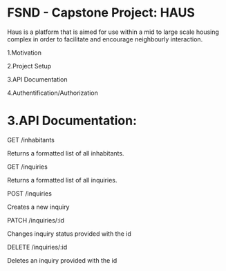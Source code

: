 # FSND - Capstone Project: HAUS

Haus is a platform that is aimed for use within a mid to large scale housing complex in order to facilitate and encourage neighbourly interaction.

1.Motivation

2.Project Setup

3.API Documentation

4.Authentification/Authorization

# 3.API Documentation:

GET /inhabitants

Returns a formatted list of all inhabitants.

GET /inquiries

Returns a formatted list of all inquiries.

POST /inquiries

Creates a new inquiry

PATCH /inquiries/:id

Changes inquiry status provided with the id

DELETE /inquiries/:id

Deletes an inquiry provided with the id



